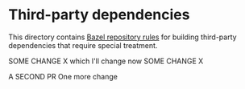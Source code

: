 # Third-party dependencies

This directory contains [Bazel repository rules](https://bazel.build/rules/repository_rules) for building third-party dependencies that require special treatment.

SOME CHANGE X which I'll change now
SOME CHANGE X

A SECOND PR
One more change
